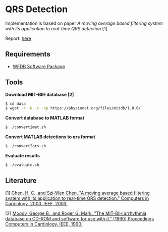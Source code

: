 # QRS Detection

Implementation is based on paper *A moving average based filtering system with its application to real-time QRS detection* [1].

Report: [here](./report.pdf)

## Requirements
* [WFDB Software Package](https://archive.physionet.org/physiotools/wfdb.shtml)

## Tools

**Download MIT-BIH database [2]**
```bash
$ cd data
$ wget -r -N -c -np https://physionet.org/files/mitdb/1.0.0/
```

**Convert database to MATLAB format**
```bash
$ ./convert2mat.sh
```

**Convert MATLAB detections to qrs format**
```bash
$ ./convert2qrs.sh
```

**Evaluate results**
```bash
$ ./evaluate.sh
```

## Literature

[1] [Chen, H. C., and Szi-Wen Chen. "A moving average based filtering system with its application to real-time QRS detection." Computers in Cardiology, 2003. IEEE, 2003.](http://cinc.org/archives/2003/pdf/585.pdf)

[2] [Moody, George B., and Roger G. Mark. "The MIT-BIH arrhythmia database on CD-ROM and software for use with it." [1990] Proceedings Computers in Cardiology. IEEE, 1990.](http://georgebmoody.com/publications/mitdb-cinc-1990.pdf)

